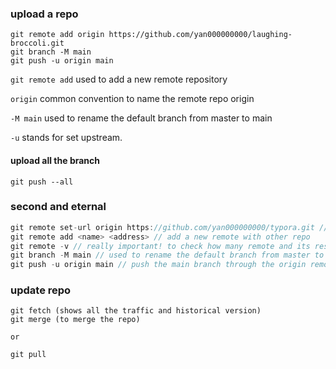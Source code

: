 

### upload a repo

```
git remote add origin https://github.com/yan000000000/laughing-broccoli.git
git branch -M main
git push -u origin main
```

`git remote add` used to add a new remote repository

`origin` common convention to name the remote repo origin

`-M main` used to rename the default branch from master to main

`-u` stands for set upstream.

#### upload all the branch

```
git push --all
```

### second and eternal

```c++
git remote set-url origin https://github.com/yan000000000/typora.git // only if you change a repo, change the current named origin remote address into the new repo
git remote add <name> <address> // add a new remote with other repo
git remote -v // really important! to check how many remote and its respective address
git branch -M main // used to rename the default branch from master to main
git push -u origin main // push the main branch through the origin remote to github

```



### update repo



```
git fetch (shows all the traffic and historical version)
git merge (to merge the repo)

or

git pull
```

